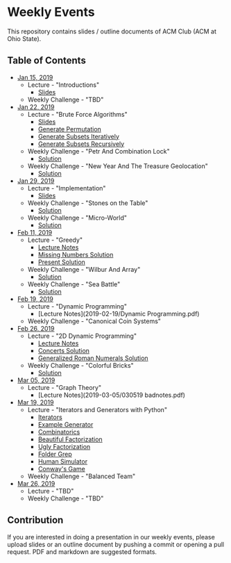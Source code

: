 Weekly Events
===

This repository contains slides / outline documents of ACM Club (ACM at Ohio State).

Table of Contents
---
* [Jan 15, 2019](2019-01-15)
    * Lecture - "Introductions"
        * [Slides](2019-01-15/Introduction.pdf)
    * Weekly Challenge - "TBD"
* [Jan 22, 2019](2019-01-22)
    * Lecture - "Brute Force Algorithms"
        * [Slides](2019-01-22/Brute_Force.pdf)
        * [Generate Permutation](2019-01-22/GeneratePermutations.py)
        * [Generate Subsets Iteratively](2019-01-22/GenerateSubsetIterative.java)
        * [Generate Subsets Recursively](2019-01-22/GenerateSubsetRecursive.java)
    * Weekly Challenge - "Petr And Combination Lock"
        * [Solution](2019-01-22/PetrAndCombinationLock.java)
    * Weekly Challenge - "New Year And The Treasure Geolocation"
        * [Solution](2019-01-22/NewYearAndTheTreasureGeolocation.java)
* [Jan 29, 2019](2019-01-29)
    * Lecture - "Implementation"
        * [Slides](2019-01-29/Implementation.pdf)
    * Weekly Challenge - "Stones on the Table"
        * [Solution](2019-01-29/StonesOnTheTable.cpp)
    * Weekly Challenge - "Micro-World"
        * [Solution](2019-01-29/MicroWorld.cpp)
* [Feb 11, 2019](2019-02-11)
    * Lecture - "Greedy"
        * [Lecture Notes](2019-02-11/Greedy_Algorithms.pdf)
        * [Missing Numbers Solution](2019-02-11/MissingNumbers.java)
        * [Present Solution](2019-02-11/Present.java)
    * Weekly Challenge - "Wilbur And Array"
        * [Solution](2019-02-11/WilburAndArray.java)
    * Weekly Challenge - "Sea Battle"
        * [Solution](2019-02-11/SeaBattle.java)
* [Feb 19, 2019](2019-02-19)
    * Lecture - "Dynamic Programming"
        * [Lecture Notes](2019-02-19/Dynamic Programming.pdf)
    * Weekly Challenge - "Canonical Coin Systems"
* [Feb 26, 2019](2019-02-26)
    * Lecture - "2D Dynamic Programming"
        * [Lecture Notes](2019-02-26/2DDynamic_Programming.pdf)
        * [Concerts Solution](2019-02-26/Concerts.java)
        * [Generalized Roman Numerals Solution](2019-02-26/GeneralizedRomanNumerals.java)
    * Weekly Challenge - "Colorful Bricks"
        * [Solution](2019-02-26/ColorfulBricks.java)
* [Mar 05, 2019](2019-03-05)
    * Lecture - "Graph Theory"
        * [Lecture Notes](2019-03-05/030519 badnotes.pdf)
* [Mar 19, 2019](2019-03-19)
    * Lecture - "Iterators and Generators with Python"
        * [Iterators](2019-03-19/iterators.py)
        * [Example Generator](2019-03-19/even_numbers_generator.py)
        * [Combinatorics](2019-03-19/combinatorial_algorithms.py)
        * [Beautiful Factorization](2019-03-19/beautiful.py)
        * [Ugly Factorization](2019-03-19/ugly.py)
        * [Folder Grep](2019-03-19/folder_grep.py)
        * [Human Simulator](2019-03-19/other_direction.py)
        * [Conway's Game](2019-03-19/game_of_life.py)
    * Weekly Challenge - "Balanced Team"
* [Mar 26, 2019](2019-03-26)
    * Lecture - "TBD"
    * Weekly Challenge - "TBD"

Contribution
---
If you are interested in doing a presentation in our weekly events, please upload slides or an outline document by pushing a commit or opening a pull request.
PDF and markdown are suggested formats.
